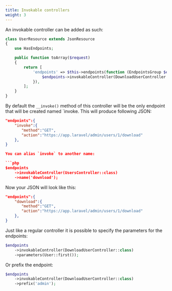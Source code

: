 ```yaml
---
title: Invokable controllers
weight: 3
---
```


An invokable controller can be added as such: 

``` php
class UserResource extends JsonResource
{
    use HasEndpoints;

    public function toArray($request)
    {
        return [
            'endpoints' => $this->endpoints(function (EndpointsGroup $endpoints) {
                $endpoints->invokableController(DownloadUserController::class);
            }),
        ];
    }
}
```

By default the `__invoke()` method of this controller will be the only endpoint that will be created named `invoke. This will produce following JSON:

``` json
"endpoints":{  
    "invoke":{  
       "method":"GET",
       "action":"https://app.laravel/admin/users/1/download"
    },
}

You can alias `invoke` to another name:

```php
$endpoints
    ->invokableController(UsersController::class)
    ->name('download');
```

Now your JSON will look like this:

``` json
"endpoints":{  
    "download":{  
       "method":"GET",
       "action":"https://app.laravel/admin/users/1/download"
    },
}
```

Just like a regular controller it is possible to specify the parameters for the endpoints:

```php
$endpoints
    ->invokableController(DownloadUserController::class)
    ->parameters(User::first());
```

Or prefix the endpoint:

```php
$endpoints
    ->invokableController(DownloadUserController::class)
    ->prefix('admin');
```
